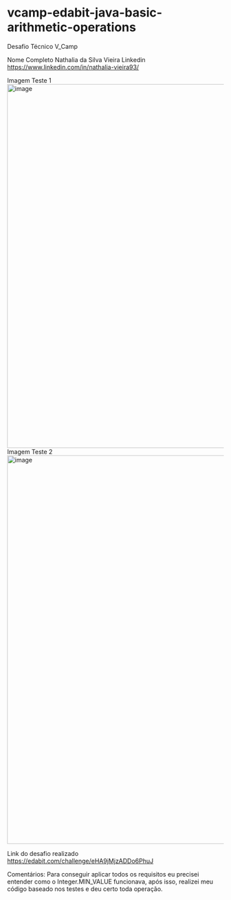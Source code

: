 # vcamp-edabit-java-basic-arithmetic-operations
Desafio Técnico V_Camp

Nome Completo Nathalia da Silva Vieira
Linkedin https://www.linkedin.com/in/nathalia-vieira93/


Imagem Teste 1 
<img width="845" alt="image" src="https://user-images.githubusercontent.com/83051644/161260213-7d4c586d-d5e1-4372-b039-4f4882280c80.png">
Imagem Teste 2
<img width="902" alt="image" src="https://user-images.githubusercontent.com/83051644/161260489-78549fc3-9b7f-4d7e-895c-f201ff0d66ef.png">


Link do desafio realizado
https://edabit.com/challenge/eHA9jMjzADDo6PhuJ

Comentários: Para conseguir aplicar todos os requisitos eu precisei entender como o Integer.MIN_VALUE funcionava, após isso, realizei meu código baseado nos testes e deu certo toda operação. 
